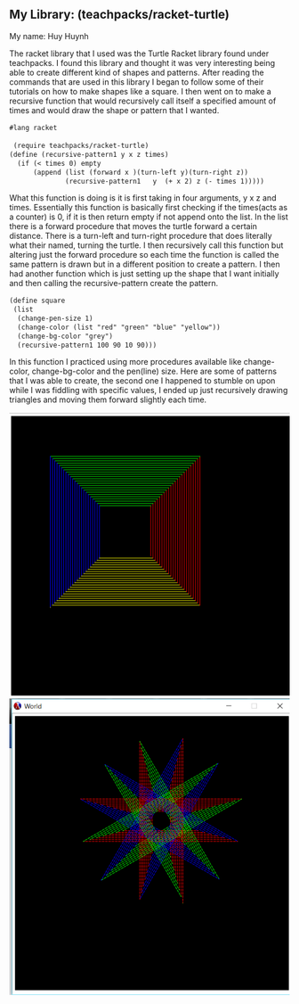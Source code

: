 
## My Library: (teachpacks/racket-turtle)
My name: Huy Huynh

 The racket library that I used was the Turtle Racket library found under teachpacks. I found this library and thought it was very interesting being able to create different kind of shapes and patterns. After reading the commands that are used in this library I began to follow some of their tutorials on how to make shapes like a square. I then went on to make a recursive function that would recursively call itself a specified amount of times and would draw the shape or pattern that I wanted. 
```racket
#lang racket

 (require teachpacks/racket-turtle)
(define (recursive-pattern1 y x z times) 
  (if (< times 0) empty
      (append (list (forward x )(turn-left y)(turn-right z))
              (recursive-pattern1   y  (+ x 2) z (- times 1)))))
```
 What this function is doing is it is first taking in four arguments, y x z and times. Essentially this function is basically first checking if the times(acts as a counter) is 0, if it is then return empty if not append onto the list. In the list there is a forward procedure that moves the turtle forward a certain distance. There is a turn-left and turn-right procedure that does literally what their named, turning the turtle. I then recursively call this function but altering just the forward procedure so each time the function is called the same pattern is drawn but in a different position to create a pattern. I then had another function which is just setting up the shape that I want initially and then calling the recursive-pattern create the pattern.
 ```racket 
 (define square
  (list
   (change-pen-size 1)
   (change-color (list "red" "green" "blue" "yellow"))
   (change-bg-color "grey")
   (recursive-pattern1 100 90 10 90)))
``` 
 In this function I practiced using more procedures available like change-color, change-bg-color and the pen(line) size. 
Here are some of patterns that I was able to create, the second one I happened to stumble on upon while I was fiddling with specific values, I ended up just recursively drawing triangles and moving them forward slightly each time.

![Alt Text](https://github.com/HuyH0114/FP1/blob/master/Square-pattern.PNG)
![Alt Text](https://github.com/HuyH0114/FP1/blob/master/star-pattern.PNG)



<!-- Links -->
[schedule]: https://github.com/oplS16projects/FP-Schedule
[markdown]: https://help.github.com/articles/markdown-basics/
[forking]: https://guides.github.com/activities/forking/
[ref-clone]: http://gitref.org/creating/#clone
[ref-commit]: http://gitref.org/basic/#commit
[ref-push]: http://gitref.org/remotes/#push
[pull-request]: https://help.github.com/articles/creating-a-pull-request
